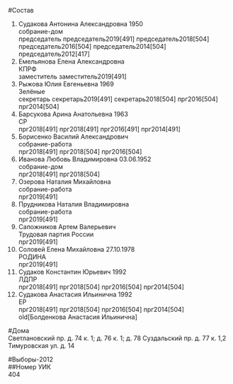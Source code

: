 #Состав  
1. Судакова Антонина Александровна 1950  
    собрание-дом  
    председатель председатель2019[491] председатель2018[504] председатель2016[504] председатель2014[504] председатель2012[417]  
2. Емельянова Елена Александровна  
    КПРФ  
    заместитель заместитель2019[491]  
3. Рыжова Юлия Евгеньевна 1969  
    Зелёные  
    секретарь секретарь2019[491] секретарь2018[504] прг2016[504] прг2014[504]  
4. Барсукова Арина Анатольевна 1963  
    СР  
    прг2018[491] прг2018[491] прг2016[491] прг2014[491]  
5. Борисенко Василий Александрович  
    собрание-работа  
    прг2018[491] прг2018[504] прг2016[504]  
6. Иванова Любовь Владимировна 03.06.1952  
    собрание-дом  
    прг2018[491] прг2018[504]  
7. Озерова Наталия Михайловна  
    собрание-работа  
    прг2019[491]  
8. Прудникова Наталия Владимировна  
    собрание-работа  
    прг2019[491]  
9. Сапожников Артем Валерьевич  
    Трудовая партия России  
    прг2019[491]  
10. Соловей Елена Михайловна 27.10.1978  
    РОДИНА  
    прг2019[491]  
11. Судаков Константин Юрьевич 1992  
    ЛДПР  
    прг2018[491] прг2018[504] прг2016[504] прг2014[504]  
12. Судакова Анастасия Ильинична 1992  
    ЕР  
    прг2018[491] прг2018[504] прг2016[504] прг2014[504] old[Болденкова Анастасия Ильинична]  

#Дома  
Светлановский пр. д. 74 к. 1; д. 76 к. 1; д. 78 Суздальский пр. д. 77 к. 1,2 Тимуровская ул. д. 14  
  
#Выборы-2012  
##Номер УИК  
404  
